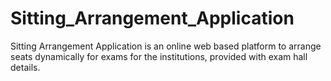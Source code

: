 # Sitting_Arrangement_Application
Sitting Arrangement Application is an online web based platform to arrange seats dynamically for exams for the institutions, provided with exam hall details.
